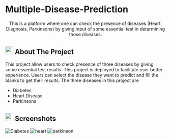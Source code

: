 # Multiple-Disease-Prediction

<p align="center"> 
    This is a platform where one can check the presence of diseases (Heart, Diagnosis, Parkinsons) by giving input of some essential test in determining those
  diseases.<br/>
</p>

<!-- ABOUT THE PROJECT -->
## <img src="https://cdn-icons-png.flaticon.com/512/3306/3306613.png" width="25" height="25"> About The Project
<p>This project allow users to check presence of three diseases by giving some essential test results. This project is deployed to facilitate user better experience.
  Users can select the disease they want to predict and fill the blanks to get their results. The three diseases in this project are </p>

- Diabetes 
- Heart Disease
- Parkinsons

## <img src="https://cdn-icons-png.flaticon.com/512/6823/6823853.png" width="25" height="25"> Screenshots

![Diabetes](https://github.com/SreeSaiBhavesh/Multiple-Disease-Prediction/assets/78292660/d7f69225-41a8-4bda-a7f3-138b6ba0a4bd)
![heart](https://github.com/SreeSaiBhavesh/Multiple-Disease-Prediction/assets/78292660/6bcae875-9a23-48d4-b8e4-e18587bb01a5)
![parkinson](https://github.com/SreeSaiBhavesh/Multiple-Disease-Prediction/assets/78292660/a07fed3f-0aba-4e5d-9300-cff5ee00d594)


